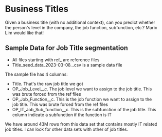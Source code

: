 # Business Titles

Given a business title (with no additional context), can you predict whether the person's level in the company, the job function, subfunction, etc.? Mario Lim would like that!

## Sample Data for Job Title segmentation

* All files starting with ref_ are reference files
* Title_seed_data_2023-03-08...csv is a sample data file

The sample file has 4 columns:

* Title. That's the raw job title we got
* OP_Job_Level__c. The job level we want to assign to the job title. This was brute forced from the ref files
* OP_Job_Function__c. This is the job function we want to assign to the job title. This was brute forced from the ref files
* OP_IT_Job_Sub_function__c. This is the subfunction of the job title. This column indicate a subfunction if the function is IT

We have around 43M rows from this data set that contains mostly IT related job titles. I can look for other data sets with other of job titles.
